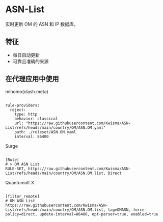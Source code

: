 
# ASN-List

实时更新 OM 的 ASN 和 IP 数据库。

## 特征

- 每日自动更新
- 可靠且准确的来源

## 在代理应用中使用

mihomo(clash.meta)

<pre><code class="language-javascript">
rule-providers:
  reject:
    type: http
    behavior: classical
    url: "https://raw.githubusercontent.com/Kwisma/ASN-List/refs/heads/main/country/OM/ASN.OM.yaml"
    path: ./ruleset/ASN.OM.yaml
    interval: 86400
</code></pre>

Surge

<pre><code class="language-javascript">
[Rule]
# > OM ASN List
RULE-SET, https://raw.githubusercontent.com/Kwisma/ASN-List/refs/heads/main/country/OM/ASN.OM.list, Direct
</code></pre>

Quantumult X

<pre><code class="language-javascript">
[filter_remote]
# OM ASN List
https://raw.githubusercontent.com/Kwisma/ASN-List/refs/heads/main/country/OM/ASN.OM.list, tag=OMASN, force-policy=direct, update-interval=86400, opt-parser=true, enabled=true
</code></pre>
